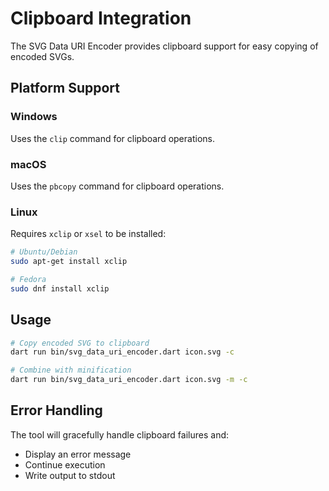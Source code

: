 # Clipboard Integration

The SVG Data URI Encoder provides clipboard support for easy copying of encoded SVGs.

## Platform Support

### Windows

Uses the `clip` command for clipboard operations.

### macOS

Uses the `pbcopy` command for clipboard operations.

### Linux

Requires `xclip` or `xsel` to be installed:

```bash
# Ubuntu/Debian
sudo apt-get install xclip

# Fedora
sudo dnf install xclip
```

## Usage

```bash
# Copy encoded SVG to clipboard
dart run bin/svg_data_uri_encoder.dart icon.svg -c

# Combine with minification
dart run bin/svg_data_uri_encoder.dart icon.svg -m -c
```

## Error Handling

The tool will gracefully handle clipboard failures and:

- Display an error message
- Continue execution
- Write output to stdout
